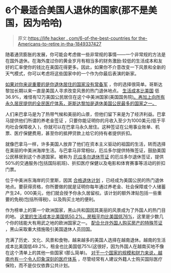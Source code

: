 # 6个最适合美国人退休的国家(那不是美国，因为哈哈)

> 原文:[https://life hacker . com/6-of-the-best-countries for the-Americans-to-retire in-tha-1849337427](https://lifehacker.com/6-of-the-best-countries-for-americans-to-retire-in-tha-1849337427)

随着通货膨胀的发展，你可能会考虑做一些非常规的事情——一个非常规的方法是在国外退休。在海外度过你的黄金岁月有相当多的财务激励:较低的生活成本和友好的汇率使你的钱比在美国花得更多。因此，如果你不介意改变一下风景和全新的天气模式，你可以考虑将这些国家中的一个作为你最后表演的新家。

[如果对你来说重要的是你退休居住的国家没有常备军](https://www.usatoday.com/story/news/world/2018/01/05/costa-rica-celebrate-70-years-no-army/977107001/) ，你的选择很简单。哥斯达黎加长期以来一直是美国人寻求改变风景的热门退休地点。 [生活成本比美国](https://www.numbeo.com/cost-of-living/country_result.jsp?country=Costa%20Rica) 低36.9%，难怪有12万美国公民居住在这个中美洲国家(美国国务院[)。再加上向所有永久居民提供的全民医疗体系，哥斯达黎加是退休美国公民最多的国家之一。](https://www.state.gov/u-s-relations-with-costa-rica/)

人们来巴拿马是为了热带气候和美丽的山景，但他们留下来是为了经济利益。巴拿马提供他们所谓的养老金签证 ，只要你能证明你的月收入至少为1000美元(低于平均社会保障收入 )，你就可以在巴拿马永久居住。这种签证在公用事业账单、机票、医疗保健费用，甚至你的抵押贷款上给它的持有者提供折扣。

就像巴拿马一样，许多美国人放弃了他们在资本主义驱动的祖国的生活，转而选择在美丽的中美洲海岸生活。与巴拿马非常相似，厄瓜多尔提供特殊签证，鼓励美国公民移居到这个赤道国家。被称为 [厄瓜多尔退休签证](https://www.ecuadorvisas.com/senior-benefits-in-ecuador/) 的厄瓜多尔退休签证，提供50%的交通服务(包括国际航班)、折扣医疗保健以及电影和体育赛事等活动的折扣门票。

位于中美洲东海岸的贝里斯，因其 [合格退休计划](https://belizetourismboard.org/programs-events/retirement-program/#1490201888210-0357f09a-6e91) ，已经成为美国公民的热门退休地点。要获得资格，你所要做的就是证明你每年通过养老金、社会保障或个人储蓄产生24，000美元，他们就会授予你永久居留权。该计划的额外津贴包括一些重要的免税(包括所得税)，以及购买土地的便利。

作为榜单上的第一个欧洲国家，黑山共和国因其美丽的风景成为了外国人的热门目的地。 [这里的生活成本比美国低50.2%，房租平均比美国低76%](https://www.numbeo.com/cost-of-living/country_result.jsp?country=Montenegro)，这里是少数几个你的钱能大有用武之地的欧洲国家之一。 [配合允许外国人购买房产的特殊签证](https://www.gov.me/en/article/visas-and-visa-regime) ，黑山采取重大措施吸引美国退休人员回国。

充满了历史、文化、风景和食物，越来越多的美国人选择在越南退休。越南的生活成本比美国低49.2%，租金也比美国低75%(这很好，因为外国人在越南买地不像在这个清单上的其他一些国家 t那么简单)。 [对于一个国家的规模和财力来说，越南也有一个令人印象深刻的医疗体系](https://theaseanpost.com/article/vietnams-impressive-health-care-strategy) ，尽管经常有人建议外籍人士购买国际医疗保险，而不是仅仅依靠公共计划。